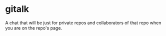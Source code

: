 gitalk
======

A chat that will be just for private repos and collaborators of that repo when you are on the repo's page.
